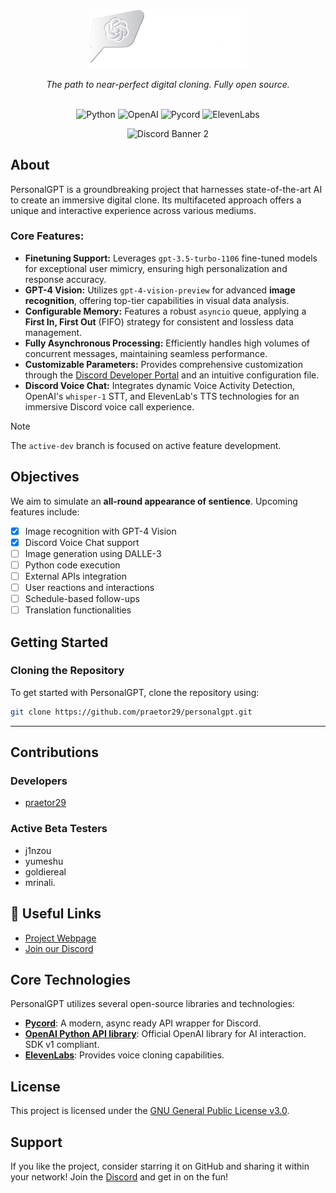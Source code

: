 <p align="center">
    <img src="https://github.com/praetor29/personalgpt/blob/41fb79fd1fea01f3b898f048bab4b535b43dfea0/static/media/dark.b4376b4f184722ea3d28.png" width=50% height=50%>
</p>

<p align="center">
    <i>The path to near-perfect digital cloning. Fully open source.</i>
    <br>
    <br>
  </p>
  
<p align="center">
<img alt="Python" src="https://img.shields.io/badge/Python-3.10-blue?logo=python"> <img alt="OpenAI" src="https://img.shields.io/badge/OpenAI-1.3.7-white?logo=openai">
<img alt="Pycord" src="https://img.shields.io/badge/Pycord-2.4.1-blue"> <img alt="ElevenLabs" src="https://img.shields.io/badge/ElevenLabs-0.2.26-white">
</p>

<p align="center">
  <img src="https://discordapp.com/api/guilds/1128413164623634434/widget.png?style=banner2" alt="Discord Banner 2"/>
</p>

## About
PersonalGPT is a groundbreaking project that harnesses state-of-the-art AI to create an immersive digital clone. Its multifaceted approach offers a unique and interactive experience across various mediums.

### Core Features:
- **Finetuning Support:** Leverages `gpt-3.5-turbo-1106` fine-tuned models for exceptional user mimicry, ensuring high personalization and response accuracy.
- **GPT-4 Vision:** Utilizes `gpt-4-vision-preview` for advanced **image recognition**, offering top-tier capabilities in visual data analysis.
- **Configurable Memory:** Features a robust `asyncio` queue, applying a **First In, First Out** (FIFO) strategy for consistent and lossless data management.
- **Fully Asynchronous Processing:** Efficiently handles high volumes of concurrent messages, maintaining seamless performance.
- **Customizable Parameters:** Provides comprehensive customization through the [Discord Developer Portal](https://discord.com/developers/applications) and an intuitive configuration file.
- **Discord Voice Chat:** Integrates dynamic Voice Activity Detection, OpenAI's `whisper-1` STT, and ElevenLab's TTS technologies for an immersive Discord voice call experience.

> [!NOTE]
> The `active-dev` branch is focused on active feature development.

## Objectives
We aim to simulate an **all-round appearance of sentience**. Upcoming features include:
- [X] Image recognition with GPT-4 Vision
- [X] Discord Voice Chat support
- [ ] Image generation using DALLE-3
- [ ] Python code execution
- [ ] External APIs integration
- [ ] User reactions and interactions
- [ ] Schedule-based follow-ups
- [ ] Translation functionalities

## Getting Started
### Cloning the Repository
To get started with PersonalGPT, clone the repository using:
```bash
git clone https://github.com/praetor29/personalgpt.git
```

---

## Contributions
### Developers
- [praetor29](https://github.com/praetor29/)
  
### Active Beta Testers
- j1nzou
- yumeshu
- goldiereal
- mrinali.

## 🔗 Useful Links
- [Project Webpage](https://praetor29.github.io/personalgpt)
- [Join our Discord](https://discord.gg/9EA2mrG3ZT)

## Core Technologies
PersonalGPT utilizes several open-source libraries and technologies:
- **[Pycord](https://github.com/Pycord-Development/pycord)**: A modern, async ready API wrapper for Discord.
- **[OpenAI Python API library](https://github.com/openai/openai-python)**: Official OpenAI library for AI interaction. SDK v1 compliant.
- **[ElevenLabs](https://github.com/elevenlabs/elevenlabs-python)**: Provides voice cloning capabilities.

## License
This project is licensed under the [GNU General Public License v3.0](https://github.com/praetor29/personalgpt/blob/main/LICENSE).

## Support
If you like the project, consider starring it on GitHub and sharing it within your network! Join the [Discord](https://discord.gg/9EA2mrG3ZT) and get in on the fun!